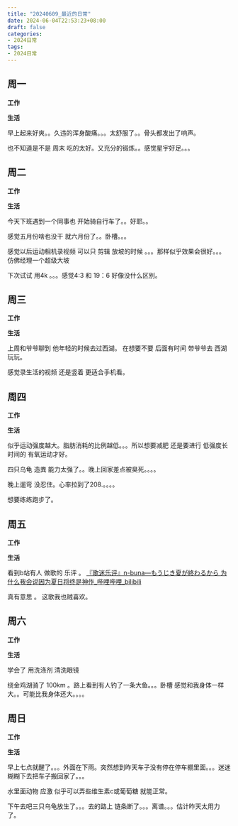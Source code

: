 ```yaml
---
title: "20240609_最近的日常"
date: 2024-06-04T22:53:23+08:00
draft: false
categories:
- 2024日常
tags:
- 2024日常
---
```



## 周一

**工作**



**生活**

早上起来好爽。。久违的浑身酸痛。。。太舒服了。。骨头都发出了响声。

也不知道是不是 周末 吃的太好。又充分的锻炼。。感觉星宇好足。。。

## 周二

**工作**



**生活**

今天下班遇到一个同事也 开始骑自行车了。。好耶。。

感觉五月份啥也没干 就六月份了。。卧槽。。。

感觉以后运动相机录视频 可以只 剪辑 放坡的时候 。。。那样似乎效果会很好。。。 仿佛经理一个超级大坡

下次试试 用4k  。。。感觉4:3 和 19：6 好像没什么区别。

## 周三


**工作**



**生活**

上周和爷爷聊到 他年轻的时候去过西湖。  在想要不要 后面有时间 带爷爷去 西湖玩玩。

感觉录生活的视频 还是竖着 更适合手机看。

## 周四


**工作**



**生活**

似乎运动强度越大。脂肪消耗的比例越低。。。所以想要减肥 还是要进行 低强度长时间的 有氧运动才好。

四只乌龟 造粪 能力太强了。。晚上回家差点被臭死。。。。

晚上遛弯 没忍住。心率拉到了208.。。。。

想要练练跑步了。
## 周五


**工作**



**生活**

看到b站有人 做歌的 乐评 。 [『歌迷乐评』n-buna—もうじき夏が終わるから 为什么我会说因为夏日将终是神作_哔哩哔哩_bilibili](https://www.bilibili.com/video/BV19H4y1k7q6/?spm_id_from=333.337.search-card.all.click&vd_source=0d4275dff5c8835e88e298233d9d2ac9)

真有意思 。 这歌我也贼喜欢。





## 周六


**工作**



**生活**

学会了 用洗涤剂 清洗眼镜

绕金鸡湖骑了 100km  。路上看到有人钓了一条大鱼。。。卧槽 感觉和我身体一样大。。可能比我身体还大。。。。
## 周日


**工作**



**生活**

早上七点就醒了。。。外面在下雨。突然想到昨天车子没有停在停车棚里面。。。迷迷糊糊下去把车子搬回家了。。。

水里面动物 应激 似乎可以弄些维生素c或葡萄糖 就能正常。

下午去吧三只乌龟放生了。。。去的路上 链条断了。。。离谱。。。估计昨天太用力了。